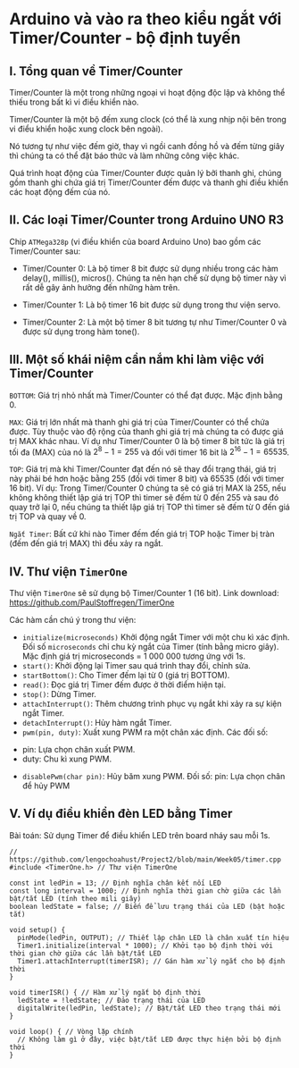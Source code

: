 # Arduino và vào ra theo kiểu ngắt với Timer/Counter - bộ định tuyến

## I. Tổng quan về Timer/Counter

Timer/Counter là một trong những ngoại vi hoạt động độc lập và không thể thiếu trong bất kì vi điều khiển nào.

Timer/Counter là một bộ đếm xung clock (có thể là xung nhịp nội bên trong vi điểu khiển hoặc xung clock bên ngoài).

Nó tương tự như việc đếm giờ, thay vì ngồi canh đồng hồ và đếm từng giây thì chúng ta có thể đặt báo thức và làm những công việc khác.

Quá trình hoạt động của Timer/Counter được quản lý bởi thanh ghi, chúng gồm thanh ghi chứa giá trị Timer/Counter đếm được và thanh ghi điều khiển các hoạt động đếm của nó.

## II. Các loại Timer/Counter trong Arduino UNO R3

Chip `ATMega328p` (vi điều khiển của board Arduino Uno) bao gồm các Timer/Counter sau:

- Timer/Counter 0: Là bộ timer 8 bit được sử dụng nhiều trong các hàm delay(), millis(), micros(). Chúng ta nên hạn chế sử dụng bộ timer này vì rất dễ gây ảnh hưởng đến những hàm trên.

- Timer/Counter 1: Là bộ timer 16 bit được sử dụng trong thư viện servo.

- Timer/Counter 2: Là một bộ timer 8 bit tương tự như Timer/Counter 0 và được sử dụng trong hàm tone().

## III. Một số khái niệm cần nắm khi làm việc với Timer/Counter

`BOTTOM`: Giá trị nhỏ nhất mà Timer/Counter có thể đạt được. Mặc định bằng 0.

`MAX`: Giá trị lớn nhất mà thanh ghi giá trị của Timer/Counter có thể chứa được. Tùy thuộc vào độ rộng của thanh ghi giá trị mà chúng ta có được giá trị MAX khác nhau. Ví dụ như Timer/Counter 0 là bộ timer 8 bit tức là giá trị tối đa (MAX) của nó là $2^8 - 1 = 255$ và đối với timer 16 bit là $2^16 - 1 = 65535$.

`TOP`: Giá trị mà khi Timer/Counter đạt đến nó sẽ thay đổi trạng thái, giá trị này phải bé hơn hoặc bằng 255 (đối với timer 8 bit) và 65535 (đối với timer 16 bit).
Ví dụ: Trong Timer/Counter 0 chúng ta sẽ có giá trị MAX là 255, nếu không không thiết lập giá trị TOP thì timer sẽ đếm từ 0 đến 255 và sau đó quay trở lại 0, nếu chúng ta thiết lập giá trị TOP thì timer sẽ đếm từ 0 đến giá trị TOP và quay về 0.

`Ngắt Timer`: Bất cứ khi nào Timer đếm đến giá trị TOP hoặc Timer bị tràn (đếm đến giá trị MAX) thì đều xảy ra ngắt.

## IV. Thư viện `TimerOne`

Thư viện `TimerOne` sẽ sử dụng bộ Timer/Counter 1 (16 bit). Link download: https://github.com/PaulStoffregen/TimerOne

Các hàm cần chú ý trong thư viện:

- `initialize(microseconds)` Khởi động ngắt Timer với một chu kì xác định. Đối số `microseconds` chỉ chu kỳ ngắt của Timer (tính bằng micro giây). Mặc định giá trị microseconds = 1 000 000 tương ứng với 1s.
- `start()`: Khởi động lại Timer sau quá trình thay đổi, chỉnh sửa.
- `startBottom()`: Cho Timer đếm lại từ 0 (giá trị BOTTOM).
- `read()`: Đọc giá trị Timer đếm được ở thời điểm hiện tại.
- `stop()`: Dừng Timer.
- `attachInterrupt()`: Thêm chương trình phục vụ ngắt khi xảy ra sự kiện ngắt Timer.
- `detachInterrupt()`: Hủy hàm ngắt Timer.
- `pwm(pin, duty)`: Xuất xung PWM ra một chân xác định. Các đối số:
 + pin: Lựa chọn chân xuất PWM.
 + duty: Chu kì xung PWM.
- `disablePwm(char pin)`: Hủy băm xung PWM. Đối số: pin: Lựa chọn chân để hủy PWM

## V. Ví dụ điều khiển đèn LED bằng Timer

Bài toán: Sử dụng Timer để điều khiển LED trên board nháy sau mỗi 1s.

```
// https://github.com/lengochoahust/Project2/blob/main/Week05/timer.cpp
#include <TimerOne.h> // Thư viện TimerOne

const int ledPin = 13; // Định nghĩa chân kết nối LED
const long interval = 1000; // Định nghĩa thời gian chờ giữa các lần bật/tắt LED (tính theo mili giây)
boolean ledState = false; // Biến để lưu trạng thái của LED (bật hoặc tắt)

void setup() {
  pinMode(ledPin, OUTPUT); // Thiết lập chân LED là chân xuất tín hiệu
  Timer1.initialize(interval * 1000); // Khởi tạo bộ định thời với thời gian chờ giữa các lần bật/tắt LED
  Timer1.attachInterrupt(timerISR); // Gán hàm xử lý ngắt cho bộ định thời
}

void timerISR() { // Hàm xử lý ngắt bộ định thời
  ledState = !ledState; // Đảo trạng thái của LED
  digitalWrite(ledPin, ledState); // Bật/tắt LED theo trạng thái mới
}

void loop() { // Vòng lặp chính
  // Không làm gì ở đây, việc bật/tắt LED được thực hiện bởi bộ định thời
}
```
